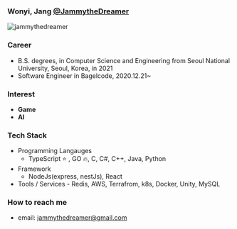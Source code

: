 ### Wonyi, Jang [@JammytheDreamer](https://jammythedreamer.github.io)

<p align="left"> <img src="https://komarev.com/ghpvc/?username=jammythedreamer" alt="jammythedreamer" /> </p>

### Career

- B.S. degrees, in Computer Science and Engineering from Seoul National University, Seoul, Korea, in 2021
- Software Engineer in Bagelcode, 2020.12.21~

### Interest
- **Game**
- **AI**

### Tech Stack
- Programming Langauges
    - TypeScript ⭐ , GO 🔥, C, C#, C++, Java, Python
- Framework
    - NodeJs(express, nestJs), React
- Tools / Services
        - Redis, AWS, Terrafrom, k8s, Docker, Unity, MySQL

### How to reach me
- email: jammythedreamer@gmail.com

<!--
**jammythedreamer/jammythedreamer** is a ✨ _special_ ✨ repository because its `README.md` (this file) appears on your GitHub profile.

Here are some ideas to get you started:

- 🔭 I’m currently working on ...
- 🌱 I’m currently learning ...
- 👯 I’m looking to collaborate on ...
- 🤔 I’m looking for help with ...
- 💬 Ask me about ...
- 📫 How to reach me: ...
- 😄 Pronouns: ...
- ⚡ Fun fact: ...
-->
